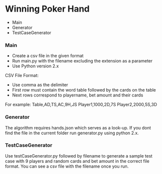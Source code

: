 # Winning Poker Hand
  - Main
  - Generator
  - TestCaseGenerator

### Main
  - Create a csv file in the given format
  - Run main.py with the filename excluding the extension as a parameter
  - Use Python version 2.x

CSV File Format:
  - Use comma as the delimiter
  - First row must contain the word table followed by the cards on the table
  - Next rows correspond to playername, bet amount and their cards

For example:
Table,AD,TS,AC,9H,JS
Player1,1000,2D,7S
Player2,2000,5S,3D

### Generator

The algorithm requires hands.json which serves as a look-up. If you dont find the file in the current folder run generator.py using python 2.x.

### TestCaseGenerator

Use testCaseGenerator.py followed by filename to generate a sample test case with 9 players and random cards and bet amount in the correct file format. You can see a csv file with the filename once you run.